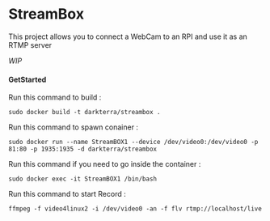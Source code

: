 # StreamBox

This project allows you to connect a WebCam to an RPI and use it as an RTMP server

_WIP_

#### GetStarted

Run this command to build :

`sudo docker build -t darkterra/streambox .`

Run this command to spawn conainer :

`sudo docker run --name StreamBOX1 --device /dev/video0:/dev/video0 -p 81:80 -p 1935:1935 -d darkterra/streambox`

Run this command if you need to go inside the container :

`sudo docker exec -it StreamBOX1 /bin/bash`

Run this command to start Record :

`ffmpeg -f video4linux2 -i /dev/video0 -an -f flv rtmp://localhost/live`